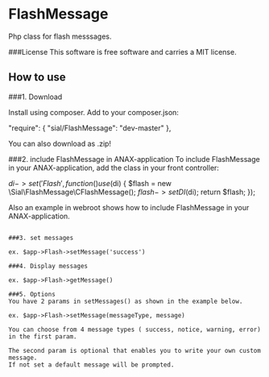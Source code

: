 FlashMessage
=============
Php class for flash messsages.


###License
This software is free software and carries a MIT license. 


How to use
-------------

###1. Download

Install using composer.
Add to your composer.json: 

"require": {
    "sial/FlashMessage": "dev-master"
},


You can also download as .zip!

###2. include FlashMessage in ANAX-application
To include FlashMessage in your ANAX-application, add the class in your front
controller:

$di->set('Flash', function() use ($di) {
	$flash = new \Sial\FlashMessage\CFlashMessage();
	$flash->setDI($di);
	return $flash;
});

Also an example in webroot shows how to include FlashMessage in your ANAX-application.

```

###3. set messages

ex. $app->Flash->setMessage('success')

###4. Display messages

ex. $app->Flash->getMessage()

###5. Options
You have 2 params in setMessages() as shown in the example below.

ex. $app->Flash->setMessage(messageType, message)

You can choose from 4 message types ( success, notice, warning, error) in the first param.

The second param is optional that enables you to write your own custom message.
If not set a default message will be prompted.
